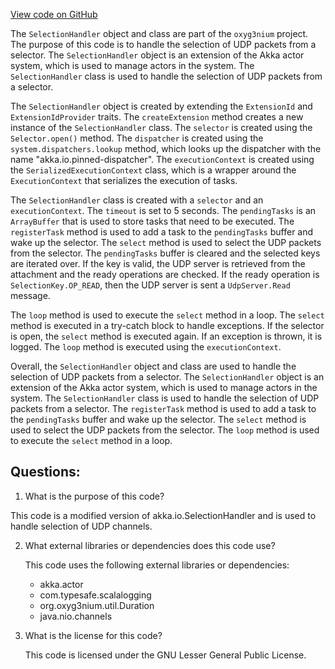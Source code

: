 [View code on GitHub](https://github.com/oxyg3nium/oxyg3nium/flow/src/main/scala/org/oxyg3nium/flow/network/udp/SelectionHandler.scala)

The `SelectionHandler` object and class are part of the `oxyg3nium` project. The purpose of this code is to handle the selection of UDP packets from a selector. The `SelectionHandler` object is an extension of the Akka actor system, which is used to manage actors in the system. The `SelectionHandler` class is used to handle the selection of UDP packets from a selector.

The `SelectionHandler` object is created by extending the `ExtensionId` and `ExtensionIdProvider` traits. The `createExtension` method creates a new instance of the `SelectionHandler` class. The `selector` is created using the `Selector.open()` method. The `dispatcher` is created using the `system.dispatchers.lookup` method, which looks up the dispatcher with the name "akka.io.pinned-dispatcher". The `executionContext` is created using the `SerializedExecutionContext` class, which is a wrapper around the `ExecutionContext` that serializes the execution of tasks.

The `SelectionHandler` class is created with a `selector` and an `executionContext`. The `timeout` is set to 5 seconds. The `pendingTasks` is an `ArrayBuffer` that is used to store tasks that need to be executed. The `registerTask` method is used to add a task to the `pendingTasks` buffer and wake up the selector. The `select` method is used to select the UDP packets from the selector. The `pendingTasks` buffer is cleared and the selected keys are iterated over. If the key is valid, the UDP server is retrieved from the attachment and the ready operations are checked. If the ready operation is `SelectionKey.OP_READ`, then the UDP server is sent a `UdpServer.Read` message.

The `loop` method is used to execute the `select` method in a loop. The `select` method is executed in a try-catch block to handle exceptions. If the selector is open, the `select` method is executed again. If an exception is thrown, it is logged. The `loop` method is executed using the `executionContext`.

Overall, the `SelectionHandler` object and class are used to handle the selection of UDP packets from a selector. The `SelectionHandler` object is an extension of the Akka actor system, which is used to manage actors in the system. The `SelectionHandler` class is used to handle the selection of UDP packets from a selector. The `registerTask` method is used to add a task to the `pendingTasks` buffer and wake up the selector. The `select` method is used to select the UDP packets from the selector. The `loop` method is used to execute the `select` method in a loop.
## Questions: 
 1. What is the purpose of this code?
   
   This code is a modified version of akka.io.SelectionHandler and is used to handle selection of UDP channels.

2. What external libraries or dependencies does this code use?
   
   This code uses the following external libraries or dependencies: 
   - akka.actor
   - com.typesafe.scalalogging
   - org.oxyg3nium.util.Duration
   - java.nio.channels
   
3. What is the license for this code?
   
   This code is licensed under the GNU Lesser General Public License.